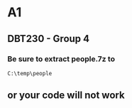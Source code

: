 # A1
## DBT230 - Group 4

### Be sure to extract people.7z to 
`C:\temp\people`
## or your code will not work